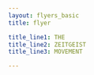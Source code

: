 ```yaml
---
layout: flyers_basic
title: flyer

title_line1: THE
title_line2: ZEITGEIST
title_line3: MOVEMENT

---
```



